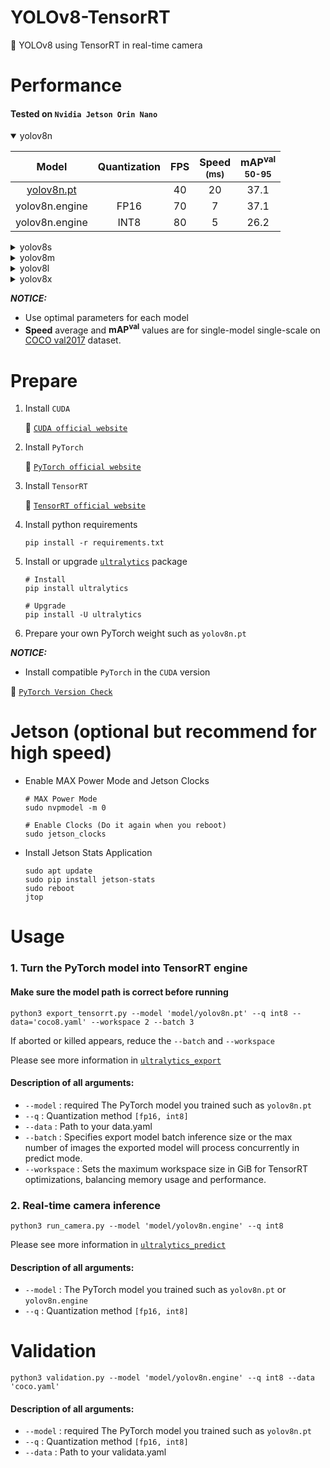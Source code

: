 # YOLOv8-TensorRT
👀 YOLOv8 using TensorRT in real-time camera

# Performance

#### Tested on `Nvidia Jetson Orin Nano`

<details open>
<summary>yolov8n</summary>
<!-- - #### yolov8n -->

|Model|Quantization|FPS|Speed<sup><br>(ms)|mAP<sup>val<br>50-95|
|:---:|:---:|:---:|:---:|:---:|
|[yolov8n.pt](https://github.com/ultralytics/assets/releases/download/v8.2.0/yolov8n.pt)||40|20|37.1
|yolov8n.engine|FP16|70|7|37.1
|yolov8n.engine|INT8|80|5|26.2

</details>

<details>
<summary>yolov8s</summary>
<!-- - #### yolov8s -->

|Model|Quantization|FPS|Speed<sup><br>(ms)|mAP<sup>val<br>50-95|
|:---:|:---:|:---:|:---:|:---:|
|[yolov8s.pt](https://github.com/ultralytics/assets/releases/download/v8.2.0/yolov8s.pt)||30|30|44.7
|yolov8s.engine|FP16|55|11|44.7
|yolov8s.engine|INT8|70|8|

</details>

<details>
<summary>yolov8m</summary>
<!-- - #### yolov8m -->

|Model|Quantization|FPS|Speed<sup><br>(ms)|mAP<sup>val<br>50-95|
|:---:|:---:|:---:|:---:|:---:|
|[yolov8m.pt](https://github.com/ultralytics/assets/releases/download/v8.2.0/yolov8m.pt)||15|53|50
|yolov8m.engine|FP16|30|23|50
|yolov8m.engine|INT8|45|16|

</details>

<details>
<summary>yolov8l</summary>
<!-- - #### yolov8l -->

|Model|Quantization|FPS|Speed<sup><br>(ms)|mAP<sup>val<br>50-95|
|:---:|:---:|:---:|:---:|:---:|
|[yolov8l.pt](https://github.com/ultralytics/assets/releases/download/v8.2.0/yolov8l.pt)||10|90|52.7
|yolov8l.engine|FP16|25|35|52.7
|yolov8l.engine|INT8|35|22|

</details>

<details>
<summary>yolov8x</summary>
<!-- - #### yolov8x -->

|Model|Quantization|FPS|Speed<sup><br>(ms)|mAP<sup>val<br>50-95|
|:---:|:---:|:---:|:---:|:---:|
|[yolov8x.pt](https://github.com/ultralytics/assets/releases/download/v8.2.0/yolov8x.pt)||6|131|53.7
|yolov8x.engine|FP16|16|56|53.7
|yolov8x.engine|INT8|25|33|

</details>


***NOTICE:***

- Use optimal parameters for each model
- **Speed** average and **mAP<sup>val</sup>** values are for single-model single-scale on [COCO val2017](https://cocodataset.org) dataset.


# Prepare
1. Install `CUDA`

    🚀 [`CUDA official website`](https://docs.nvidia.com/cuda/cuda-installation-guide-linux/index.html#download-the-nvidia-cuda-toolkit)

2. Install `PyTorch`

    🚀 [`PyTorch official website`](https://pytorch.org/get-started/locally/)

3. Install `TensorRT`

    🚀 [`TensorRT official website`](https://developer.nvidia.com/nvidia-tensorrt-8x-download)

4. Install python requirements
     ``` shell
     pip install -r requirements.txt
     ```

5. Install or upgrade [`ultralytics`](https://github.com/ultralytics/ultralytics) package
 
     ``` shell
     # Install
     pip install ultralytics

     # Upgrade
     pip install -U ultralytics
     ```

6. Prepare your own PyTorch weight such as `yolov8n.pt`

***NOTICE:***

- Install compatible `PyTorch` in the `CUDA` version

🚀 [`PyTorch Version Check`](https://pytorch.org/get-started/previous-versions/)



# Jetson (optional but recommend for high speed)
- Enable MAX Power Mode and Jetson Clocks

     ``` shell
     # MAX Power Mode
     sudo nvpmodel -m 0
    
     # Enable Clocks (Do it again when you reboot)
     sudo jetson_clocks
     ```

- Install Jetson Stats Application

     ``` shell
     sudo apt update
     sudo pip install jetson-stats
     sudo reboot
     jtop
     ```


# Usage
### 1. Turn the PyTorch model into TensorRT engine

#### Make sure the model path is correct before running

 ``` shell
 python3 export_tensorrt.py --model 'model/yolov8n.pt' --q int8 --data='coco8.yaml' --workspace 2 --batch 3
 ```
If aborted or killed appears, reduce the `--batch` and `--workspace`

Please see more information in [`ultralytics_export`](https://docs.ultralytics.com/modes/export/)

#### Description of all arguments:
- `--model` : required The PyTorch model you trained such as `yolov8n.pt`
- `--q` : Quantization method `[fp16, int8]`
- `--data` : Path to your data.yaml
- `--batch` : Specifies export model batch inference size or the max number of images the exported model will process concurrently in predict mode.
- `--workspace` : Sets the maximum workspace size in GiB for TensorRT optimizations, balancing memory usage and performance.


### 2. Real-time camera inference

``` shell
python3 run_camera.py --model 'model/yolov8n.engine' --q int8
```
Please see more information in [`ultralytics_predict`](https://docs.ultralytics.com/modes/predict/)

#### Description of all arguments:
- `--model` : The PyTorch model you trained such as `yolov8n.pt` or `yolov8n.engine`
- `--q` : Quantization method `[fp16, int8]`


# Validation
 ``` shell
 python3 validation.py --model 'model/yolov8n.engine' --q int8 --data 'coco.yaml'
 ```

#### Description of all arguments:
- `--model` : required The PyTorch model you trained such as `yolov8n.pt`
- `--q` : Quantization method `[fp16, int8]`
- `--data` : Path to your validata.yaml
